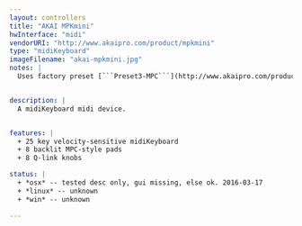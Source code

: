 ```yaml
---
layout: controllers
title: "AKAI MPKmini"
hwInterface: "midi"
vendorURI: "http://www.akaipro.com/product/mpkmini"
type: "midiKeyboard"
imageFilename: "akai-mpkmini.jpg"
notes: |
  Uses factory preset [```Preset3-MPC```](http://www.akaipro.com/product/mpkmini#downloads)


description: |
  A midiKeyboard midi device.


features: |
  + 25 key velocity-sensitive midiKeyboard
  + 8 backlit MPC-style pads
  + 8 Q-link knobs

status: |
  + *osx* -- tested desc only, gui missing, else ok. 2016-03-17
  + *linux* -- unknown
  + *win* -- unknown

---
```

